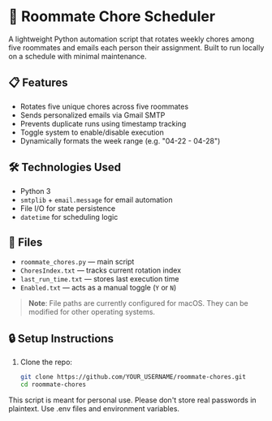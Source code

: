 # 🧹 Roommate Chore Scheduler

A lightweight Python automation script that rotates weekly chores among five roommates and emails each person their assignment. Built to run locally on a schedule with minimal maintenance.

## 📋 Features

- Rotates five unique chores across five roommates
- Sends personalized emails via Gmail SMTP
- Prevents duplicate runs using timestamp tracking
- Toggle system to enable/disable execution
- Dynamically formats the week range (e.g. "04-22 - 04-28")

## 🛠️ Technologies Used

- Python 3
- `smtplib` + `email.message` for email automation
- File I/O for state persistence
- `datetime` for scheduling logic

## 📁 Files

- `roommate_chores.py` — main script
- `ChoresIndex.txt` — tracks current rotation index
- `last_run_time.txt` — stores last execution time
- `Enabled.txt` — acts as a manual toggle (`Y` or `N`)

> **Note**: File paths are currently configured for macOS. They can be modified for other operating systems.

## 🔒 Setup Instructions

1. Clone the repo:
   ```bash
   git clone https://github.com/YOUR_USERNAME/roommate-chores.git
   cd roommate-chores

This script is meant for personal use. Please don't store real passwords in plaintext. Use .env files and environment variables.